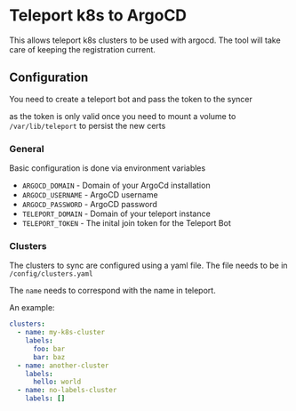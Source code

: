 # Teleport k8s to ArgoCD 

This allows teleport k8s clusters to be used with argocd. The tool will take care of keeping the registration current.

## Configuration

You need to create a teleport bot and pass the token to the syncer

as the token is only valid once you need to mount a volume to `/var/lib/teleport` to persist the new certs

### General

Basic configuration is done via environment variables

- `ARGOCD_DOMAIN` - Domain of your ArgoCd installation
- `ARGOCD_USERNAME` - ArgoCD username 
- `ARGOCD_PASSWORD` - ArgoCD password 
- `TELEPORT_DOMAIN` - Domain of your teleport instance
- `TELEPORT_TOKEN` - The inital join token for the Teleport Bot

### Clusters

The clusters to sync are configured using a yaml file.
The file needs to be in `/config/clusters.yaml`

The `name` needs to correspond with the name in teleport.

An example:

```yaml
clusters:
  - name: my-k8s-cluster
    labels:
      foo: bar
      bar: baz
  - name: another-cluster
    labels:
      hello: world
  - name: no-labels-cluster
    labels: []
```
